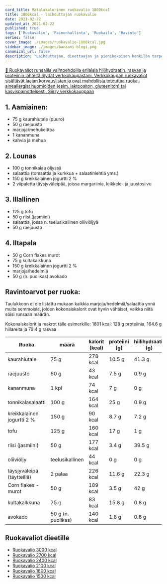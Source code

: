 ```yaml
---
card_title: Matalakalorinen ruokavalio 1800kcal
title: 1800kcal - laihduttajan ruokavalio
date: 2021-02-22
updated_at: 2021-02-22
published: true
tags: ['Ruokavalio', 'Painonhallinta', 'Ruokailu', 'Ravinto']
series: false
cover_image: ./images/ruokavalio-1800kcal.jpg
sidebar_image: ./images/banaani-blogi.png
canonical_url: false
description: "Laihduttajan, dieettaajan ja pienikokoisen henkilön tarpeisiin suunniteltu ruokavalioesimerkki."
---
```


<a href="https://verkkokauppa.ptjesse.fi" class="rage-text ad">💪 Ruokavaliot runsailla vaihtoehdoilla erilaisia hiilihydraatin, rasvan ja proteiinin lähteitä löydät verkkokaupastani. Verkkokaupan ruokavaliot sisältävät laajan korvauslistan ja ovat mahdollisia toteuttaa ruoka–aineallergiat huomioiden (esim. laktoositon, gluteeniton) tai kasvispainotteisesti. <span style="text-decoration:underline;" class="external-link" href="https://verkkokauppa.ptjesse.fi">Siirry verkkokauppaan</span></a>

## 1. Aamiainen:

- 75 g kaurahiutale (puuro)
- 50 g raejuusto
- marjoja/mehukeittoa
- 1 kananmuna
- kahvia ja mehua


## 2. Lounas
-	100 g tonnikalaa öljyssä
-	salaattia (tomaattia ja kurkkua + salaatinlehtiä yms.)
-	150 g kreikkalainen jogurtti 2 %
-	2 viipaletta täysjyväleipää, joissa margariinia, leikkele- ja juustosiivu


## 3. Illallinen
-	125 g tofu
-	50 g riisi (jasmiini)
-	salaattia, jossa n. teelusikallinen oliiviöljyä
-	50 g raejuusto


## 4. Iltapala
-	50 g Corn flakes murot
-	75 g kultakalkkuna
-	150 g kreikkalainen jogurtti 2 %
-	marjoja/hedelmiä
-	50 g (n. puolikas) avokado


## Ravintoarvot per ruoka:

Taulukkoon ei ole listattu mukaan kaikkia marjoja/hedelmiä/salaattia ynnä muita semmoisia, joiden kokonaiskalorit ovat hyvin vähäiset, vaikka niitä söisi runsaan määrän.

Kokonaiskalorit ja makrot tälle esimerkille:
1801 kcal: 128 g proteiinia, 164.6 g hiilareita ja 79.4 g rasvaa


| Ruoka        | määrä | kalorit (kcal)           | proteiini (g) | hiilihydraatit (g) | rasva (g)
| ------------- |-------------| -----| -----| -----| -----|
| kaurahiutale      | 75 g | 278 kcal | 10.5 g | 41.3 g | 6 g |
| raejuusto      | 50 g | 43 kcal | 7.5 g | 0.9 g | 1 g |
| kananmuna      | 1 kpl | 74 kcal | 7 g | 0 g | 5 g |
| tonnikalasalaatti      | 100 g | 164 kcal | 25 g | 0.9 g | 6.6 g |
| kreikkalainen jogurtti 2 %     | 150 g | 90 kcal | 8.7 g | 7.2 g | 3 g |
| tofu     | 125 g | 160 kcal | 17 g | 1 g | 10 g |
| riisi (jasmiini)     | 50 g | 177 kcal | 3.4 g | 39.5 g | 0.4 g |
| oliiviöljy   | teelusikallinen | 44 kcal | 0 g | 0 g | 5 g |
| täysjyväleipä (täytteillä)     | 2 palaa | 226 kcal | 11.6 g | 22.3 g | 22.6 g |
| Corn flakes -murot     | 50 g | 189 kcal | 3.5 g | 42 g | 0.5 g |
| kultakalkkuna     | 75 g | 83 kcal | 15.8 g | 0.8 g | 1.5 g |
| avokado     | 50 g (n. puolikas) | 140 kcal | 1.8 g | 0.6 g | 13.8 g |



## Ruokavaliot dieetille
* <a class="external-link" href="https://verkkokauppa.ptjesse.fi/kauppa/3000-kcal-ruokavalio-dieetille/">Ruokavalio 3000 kcal</a>
* <a class="external-link" href="https://verkkokauppa.ptjesse.fi/kauppa/2700-kcal-ruokavalio-dieetille/">Ruokavalio 2700 kcal</a>
* <a class="external-link" href="https://verkkokauppa.ptjesse.fi/kauppa/2400-kcal-ruokavalio-dieetille/">Ruokavalio 2400 kcal</a>
* <a class="external-link" href="https://verkkokauppa.ptjesse.fi/kauppa/2100-kcal-ruokavalio-dieetille/">Ruokavalio 2100 kcal</a>
* <a class="external-link" href="https://verkkokauppa.ptjesse.fi/kauppa/1800-kcal-ruokavalio-dieetille/">Ruokavalio 1800 kcal</a>
* <a class="external-link" href="https://verkkokauppa.ptjesse.fi/kauppa/1500-kcal-ruokavalio-dieetille/">Ruokavalio 1500 kcal</a>